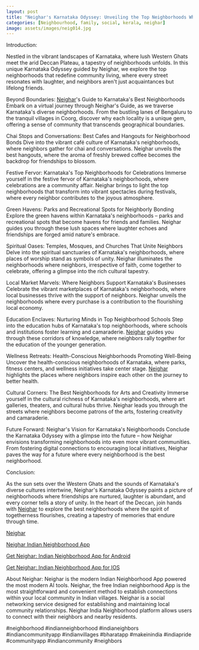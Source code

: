 ```yaml
---
layout: post
title: "Neighar's Karnataka Odyssey: Unveiling the Top Neighborhoods Where Friendship Flourishes"
categories: [Neighbourhood, family, social, kerala, neighar]
image: assets/images/neig014.jpg
---
```



Introduction:

Nestled in the vibrant landscapes of Karnataka, where lush Western Ghats meet the arid Deccan Plateau, a tapestry of neighborhoods unfolds. In this unique Karnataka Odyssey guided by Neighar, we explore the top neighborhoods that redefine community living, where every street resonates with laughter, and neighbors aren't just acquaintances but lifelong friends.

Beyond Boundaries: [Neighar](https://play.google.com/store/apps/details?id=com.neighar.app&hl=en_IN&gl=US)'s Guide to Karnataka's Best Neighborhoods
Embark on a virtual journey through Neighar's Guide, as we traverse Karnataka's diverse neighborhoods. From the bustling lanes of Bengaluru to the tranquil villages in Coorg, discover why each locality is a unique gem, offering a sense of community that transcends geographical boundaries.

Chai Stops and Conversations: Best Cafes and Hangouts for Neighborhood Bonds
Dive into the vibrant café culture of Karnataka's neighborhoods, where neighbors gather for chai and conversations. Neighar unveils the best hangouts, where the aroma of freshly brewed coffee becomes the backdrop for friendships to blossom.

Festive Fervor: Karnataka's Top Neighborhoods for Celebrations
Immerse yourself in the festive fervor of Karnataka's neighborhoods, where celebrations are a community affair. Neighar brings to light the top neighborhoods that transform into vibrant spectacles during festivals, where every neighbor contributes to the joyous atmosphere.

Green Havens: Parks and Recreational Spots for Neighborly Bonding
Explore the green havens within Karnataka's neighborhoods – parks and recreational spots that become havens for friends and families. Neighar guides you through these lush spaces where laughter echoes and friendships are forged amid nature's embrace.

Spiritual Oases: Temples, Mosques, and Churches That Unite Neighbors
Delve into the spiritual sanctuaries of Karnataka's neighborhoods, where places of worship stand as symbols of unity. Neighar illuminates the neighborhoods where neighbors, irrespective of faith, come together to celebrate, offering a glimpse into the rich cultural tapestry.

Local Market Marvels: Where Neighbors Support Karnataka's Businesses
Celebrate the vibrant marketplaces of Karnataka's neighborhoods, where local businesses thrive with the support of neighbors. Neighar unveils the neighborhoods where every purchase is a contribution to the flourishing local economy.

Education Enclaves: Nurturing Minds in Top Neighborhood Schools
Step into the education hubs of Karnataka's top neighborhoods, where schools and institutions foster learning and camaraderie. [Neighar](https://play.google.com/store/apps/details?id=com.neighar.app&hl=en_IN&gl=US) guides you through these corridors of knowledge, where neighbors rally together for the education of the younger generation.

Wellness Retreats: Health-Conscious Neighborhoods Promoting Well-Being
Uncover the health-conscious neighborhoods of Karnataka, where parks, fitness centers, and wellness initiatives take center stage. [Neighar](https://play.google.com/store/apps/details?id=com.neighar.app&hl=en_IN&gl=US) highlights the places where neighbors inspire each other on the journey to better health.

Cultural Corners: The Best Neighborhoods for Arts and Creativity
Immerse yourself in the cultural richness of Karnataka's neighborhoods, where art galleries, theaters, and cultural hubs thrive. Neighar leads you through the streets where neighbors become patrons of the arts, fostering creativity and camaraderie.

Future Forward: Neighar's Vision for Karnataka's Neighborhoods
Conclude the Karnataka Odyssey with a glimpse into the future – how Neighar envisions transforming neighborhoods into even more vibrant communities. From fostering digital connections to encouraging local initiatives, Neighar paves the way for a future where every neighborhood is the best neighborhood.

Conclusion:

As the sun sets over the Western Ghats and the sounds of Karnataka's diverse cultures intertwine, Neighar's Karnataka Odyssey paints a picture of neighborhoods where friendships are nurtured, laughter is abundant, and every corner tells a story of unity. In the heart of the Deccan, join hands with [Neighar](https://play.google.com/store/apps/details?id=com.neighar.app&hl=en_IN&gl=US) to explore the best neighborhoods where the spirit of togetherness flourishes, creating a tapestry of memories that endure through time.

[Neighar](https://www.neighar.com)

[Neighar Indian Neighborhood App](https://neighar.com/download)

[Get Neighar: Indian Neighborhood App for Android](https://play.google.com/store/apps/details?id=com.neighar.app)

[Get Neighar: Indian Neighborhood App for IOS](https://apps.apple.com/us/app/neighar-india-neighborhood-app/id6471035218)

About Neighar:
Neighar is the modern Indian Neighborhood App powered the most modern AI tools. Neighar, the free Indian neighborhood App is the most straightforward and convenient method to establish connections within your local community in Indian villages. Neighar is a social networking service designed for establishing and maintaining local community relationships. Neighar India Neighborhood platform allows users to connect with their neighbors and nearby residents.

#neighborhood #indianneighborhood #indianeighbors #indiancommunityapp #indianvillages #bharatapp #makeinindia #indiapride #communityapp #indiancommunity #neighbors
